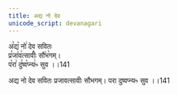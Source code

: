 ```yaml
---
title: अद्य नो देव
unicode_script: devanagari
---
```


अ꣣द्य꣡ नो꣢ देव सवितः  
प्र꣣जा꣡व꣢त्सावीः꣣ सौ꣡भ꣢गम्।  
प꣡रा꣢ दु꣣ष्व꣡प्न्य꣢ᳱ सुव ।।141

अद्य नो देव सवितः प्रजावत्सावीः सौभगम्। परा दुष्वप्न्यᳱ सुव ।।141
